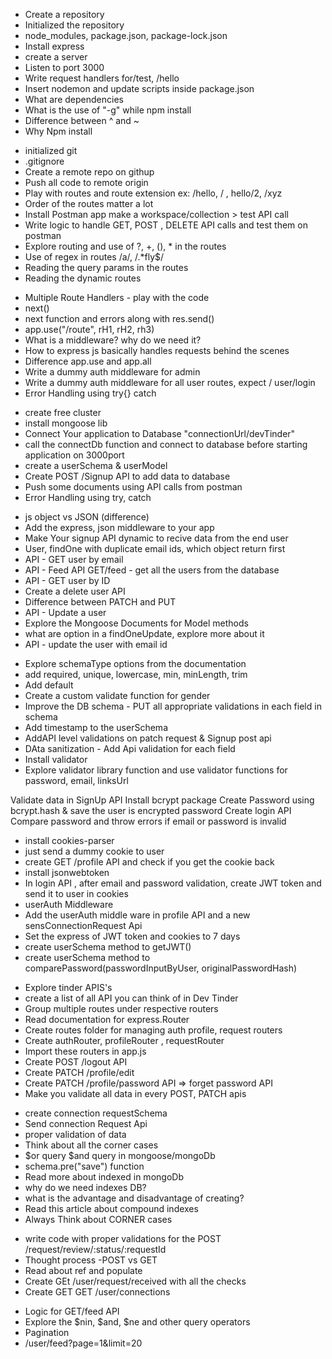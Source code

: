 - Create a repository
- Initialized the repository
- node_modules, package.json, package-lock.json
- Install express
- create a server
- Listen to port 3000
- Write request handlers for/test, /hello
- Insert nodemon and update scripts inside package.json
- What are dependencies
- What is the use of "-g" while npm install
- Difference between ^ and ~ 
-  Why Npm install


<!-- Ep-4 -->
- initialized git 
- .gitignore
- Create a remote repo on githup
- Push all code to remote origin
- Play with routes and route extension ex: /hello, / , hello/2, /xyz
- Order of the routes matter a lot
- Install Postman app make a workspace/collection > test API call
- Write logic to handle GET, POST , DELETE API calls and test them on postman
- Explore routing and use of ?, +, (), * in the routes
- Use of regex in routes /a/, /.*fly$/
- Reading the query params in the routes
- Reading the dynamic  routes


<!-- Ep-5 -->
- Multiple Route Handlers - play with the code
- next()
- next function and errors along with res.send()
- app.use("/route", rH1, rH2, rh3)
- What is a middleware? why do we need it?
- How to express js basically handles requests behind the scenes
- Difference  app.use and app.all
- Write a dummy auth middleware for admin
- Write a dummy auth middleware for all user routes, expect / user/login 
- Error Handling using try{} catch


<!-- Ep-6 Database, Schema & Model Mongoose -->
- create free cluster
- install mongoose lib
- Connect Your application to Database "connectionUrl/devTinder"
- call the connectDb function and connect to database before starting application on 3000port
- create a userSchema & userModel
- Create POST /Signup API to add data to database
- Push some documents using API calls from postman
- Error Handling using try, catch


<!-- Ep-7 Diving into the apis -->
- js object vs JSON (difference)
- Add the express, json middleware to your app
- Make Your signup API dynamic to recive data  from the end user
- User, findOne with duplicate email ids, which object return first
- API - GET user by email
- API - Feed API GET/feed - get all the users from the database
- API - GET user by ID
- Create a delete user API
- Difference between PATCH and PUT
- API - Update a user
- Explore the Mongoose Documents for Model methods
- what are option in a findOneUpdate, explore more about it
- API - update the user with email id


<!-- Ep-8 Data sanitization & schema validations -->

- Explore schemaType options from the documentation
- add required, unique, lowercase, min, minLength, trim
- Add default 
- Create a custom validate function for gender
- Improve the DB schema - PUT all appropriate validations in each field in schema
- Add timestamp to the userSchema
- AddAPI level validations on patch request & Signup post api
- DAta sanitization - Add Api validation for each field
- Install validator
- Explore validator library function and use validator functions for password, email, linksUrl

<!-- Ep-9 Encrypting Password  -->
Validate data in SignUp API
Install bcrypt package
Create Password using bcrypt.hash & save the user is encrypted password
Create login API
Compare password and throw errors if email or password is invalid


<!-- Ep-10 Authentication, jwt & cookies  -->
- install cookies-parser
- just send a dummy cookie to user
- create GET /profile API and check if you get the cookie back
- install jsonwebtoken
- In login API , after email and password validation, create JWT token and send it to user in cookies
- userAuth Middleware 
- Add the userAuth middle ware in profile API and a new sensConnectionRequest Api
- Set the express of JWT token and cookies to 7 days
- create userSchema method to getJWT()
- create userSchema method to comparePassword(passwordInputByUser, originalPasswordHash)


<!-- Ep-11 Diving into the APIs and express Router -->
- Explore tinder APIS's
- create a list of all API you can think of in Dev Tinder
- Group multiple routes under respective routers
- Read documentation for express.Router
- Create routes folder for managing auth profile, request routers
- Create authRouter, profileRouter , requestRouter
- Import these routers in app.js
- Create POST /logout API
- Create PATCH /profile/edit
- Create PATCH /profile/password API => forget password API
- Make you validate all data in every POST, PATCH apis


<!-- Ep-12 Logical DB Query & Compound indexes -->

- create connection requestSchema
- Send connection Request Api
- proper validation of data 
- Think about all the corner cases
- $or query $and query in mongoose/mongoDb
- schema.pre("save") function
- Read more about indexed in mongoDb
- why do we need indexes DB?
- what is the advantage and disadvantage of creating?
- Read this article about compound indexes
- Always Think about CORNER cases


<!-- Ep-13 Ref, Populate & Thought Process of writing APIs -->

- write code with proper validations for the POST /request/review/:status/:requestId
- Thought process -POST vs GET
- Read about ref and populate 
- Create GEt /user/request/received with all the checks
- Create GET GET /user/connections


<!-- Ep-14 Building Feed API & Pagination -->

- Logic for GET/feed API
- Explore the $nin, $and, $ne and other query operators
- Pagination
- /user/feed?page=1&limit=20